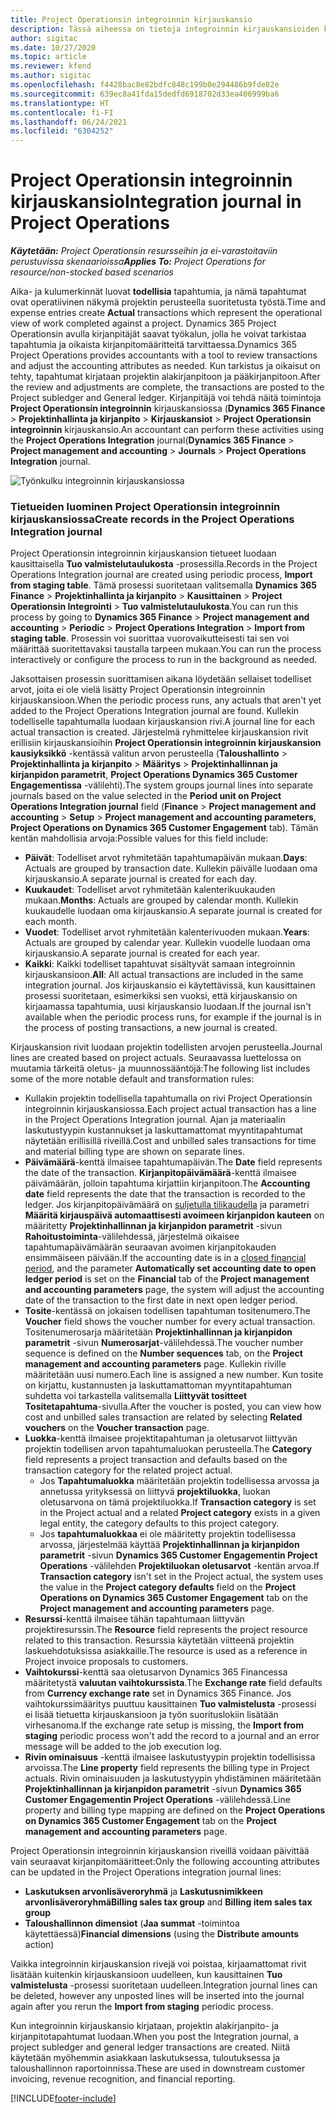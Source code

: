 ```yaml
---
title: Project Operationsin integroinnin kirjauskansio
description: Tässä aiheessa on tietoja integroinnin kirjauskansioiden käyttämisestä Project Operationsissa.
author: sigitac
ms.date: 10/27/2020
ms.topic: article
ms.reviewer: kfend
ms.author: sigitac
ms.openlocfilehash: f4428bac8e82bdfc848c199b0e294486b9fde82e
ms.sourcegitcommit: 639ec8a41fda15dedfd6918702d33ea406999ba6
ms.translationtype: HT
ms.contentlocale: fi-FI
ms.lasthandoff: 06/24/2021
ms.locfileid: "6304252"
---
```

# <a name="integration-journal-in-project-operations"></a><span data-ttu-id="fe1e5-103">Project Operationsin integroinnin kirjauskansio</span><span class="sxs-lookup"><span data-stu-id="fe1e5-103">Integration journal in Project Operations</span></span>

<span data-ttu-id="fe1e5-104">_**Käytetään:** Project Operationsin resursseihin ja ei-varastoitaviin perustuvissa skenaarioissa_</span><span class="sxs-lookup"><span data-stu-id="fe1e5-104">_**Applies To:** Project Operations for resource/non-stocked based scenarios_</span></span>

<span data-ttu-id="fe1e5-105">Aika- ja kulumerkinnät luovat **todellisia** tapahtumia, ja nämä tapahtumat ovat operatiivinen näkymä projektin perusteella suoritetusta työstä.</span><span class="sxs-lookup"><span data-stu-id="fe1e5-105">Time and expense entries create **Actual** transactions which represent the operational view of work completed against a project.</span></span> <span data-ttu-id="fe1e5-106">Dynamics 365 Project Operationsin avulla kirjanpitäjät saavat työkalun, jolla he voivat tarkistaa tapahtumia ja oikaista kirjanpitomääritteitä tarvittaessa.</span><span class="sxs-lookup"><span data-stu-id="fe1e5-106">Dynamics 365 Project Operations provides accountants with a tool to review transactions and adjust the accounting attributes as needed.</span></span> <span data-ttu-id="fe1e5-107">Kun tarkistus ja oikaisut on tehty, tapahtumat kirjataan projektin alakirjanpitoon ja pääkirjanpitoon.</span><span class="sxs-lookup"><span data-stu-id="fe1e5-107">After the review and adjustments are complete, the transactions are posted to the Project subledger and General ledger.</span></span> <span data-ttu-id="fe1e5-108">Kirjanpitäjä voi tehdä näitä toimintoja **Project Operationsin integroinnin** kirjauskansiossa (**Dynamics 365 Finance** > **Projektinhallinta ja kirjanpito** > **Kirjauskansiot** > **Project Operationsin integroinnin** kirjauskansio.</span><span class="sxs-lookup"><span data-stu-id="fe1e5-108">An accountant can perform these activities using the **Project Operations Integration** journal(**Dynamics 365 Finance** > **Project management and accounting** > **Journals** > **Project Operations Integration** journal.</span></span>

![Työnkulku integroinnin kirjauskansiossa](./media/IntegrationJournal.png)

### <a name="create-records-in-the-project-operations-integration-journal"></a><span data-ttu-id="fe1e5-110">Tietueiden luominen Project Operationsin integroinnin kirjauskansiossa</span><span class="sxs-lookup"><span data-stu-id="fe1e5-110">Create records in the Project Operations Integration journal</span></span>

<span data-ttu-id="fe1e5-111">Project Operationsin integroinnin kirjauskansion tietueet luodaan kausittaisella **Tuo valmistelutaulukosta** -prosessilla.</span><span class="sxs-lookup"><span data-stu-id="fe1e5-111">Records in the Project Operations Integration journal are created using periodic process, **Import from staging table**.</span></span> <span data-ttu-id="fe1e5-112">Tämä prosessi suoritetaan valitsemalla **Dynamics 365 Finance** > **Projektinhallinta ja kirjanpito** > **Kausittainen** > **Project Operationsin Integrointi** > **Tuo valmistelutaulukosta**.</span><span class="sxs-lookup"><span data-stu-id="fe1e5-112">You can run this process by going to **Dynamics 365 Finance** > **Project management and accounting** > **Periodic** > **Project Operations Integration** > **Import from staging table**.</span></span> <span data-ttu-id="fe1e5-113">Prosessin voi suorittaa vuorovaikutteisesti tai sen voi määrittää suoritettavaksi taustalla tarpeen mukaan.</span><span class="sxs-lookup"><span data-stu-id="fe1e5-113">You can run the process interactively or configure the process to run in the background as needed.</span></span>

<span data-ttu-id="fe1e5-114">Jaksottaisen prosessin suorittamisen aikana löydetään sellaiset todelliset arvot, joita ei ole vielä lisätty Project Operationsin integroinnin kirjauskansioon.</span><span class="sxs-lookup"><span data-stu-id="fe1e5-114">When the periodic process runs, any actuals that aren't yet added to the Project Operations Integration journal are found.</span></span> <span data-ttu-id="fe1e5-115">Kullekin todelliselle tapahtumalla luodaan kirjauskansion rivi.</span><span class="sxs-lookup"><span data-stu-id="fe1e5-115">A journal line for each actual transaction is created.</span></span>
<span data-ttu-id="fe1e5-116">Järjestelmä ryhmittelee kirjauskansion rivit erillisiin kirjauskansioihin **Project Operationsin integroinnin kirjauskansion kausiyksikkö** -kentässä valitun arvon perusteella (**Taloushallinto** > **Projektinhallinta ja kirjanpito** > **Määritys** > **Projektinhallinnan ja kirjanpidon parametrit**, **Project Operations Dynamics 365 Customer Engagementissa** -välilehti).</span><span class="sxs-lookup"><span data-stu-id="fe1e5-116">The system groups journal lines into separate journals based on the value selected in the **Period unit on Project Operations Integration journal** field (**Finance** > **Project management and accounting** > **Setup** > **Project management and accounting parameters**, **Project Operations on Dynamics 365 Customer Engagement** tab).</span></span> <span data-ttu-id="fe1e5-117">Tämän kentän mahdollisia arvoja:</span><span class="sxs-lookup"><span data-stu-id="fe1e5-117">Possible values for this field include:</span></span>

  - <span data-ttu-id="fe1e5-118">**Päivät**: Todelliset arvot ryhmitetään tapahtumapäivän mukaan.</span><span class="sxs-lookup"><span data-stu-id="fe1e5-118">**Days**: Actuals are grouped by transaction date.</span></span> <span data-ttu-id="fe1e5-119">Kullekin päivälle luodaan oma kirjauskansio.</span><span class="sxs-lookup"><span data-stu-id="fe1e5-119">A separate journal is created for each day.</span></span>
  - <span data-ttu-id="fe1e5-120">**Kuukaudet**: Todelliset arvot ryhmitetään kalenterikuukauden mukaan.</span><span class="sxs-lookup"><span data-stu-id="fe1e5-120">**Months**: Actuals are grouped by calendar month.</span></span> <span data-ttu-id="fe1e5-121">Kullekin kuukaudelle luodaan oma kirjauskansio.</span><span class="sxs-lookup"><span data-stu-id="fe1e5-121">A separate journal is created for each month.</span></span>
  - <span data-ttu-id="fe1e5-122">**Vuodet**: Todelliset arvot ryhmitetään kalenterivuoden mukaan.</span><span class="sxs-lookup"><span data-stu-id="fe1e5-122">**Years**: Actuals are grouped by calendar year.</span></span> <span data-ttu-id="fe1e5-123">Kullekin vuodelle luodaan oma kirjauskansio.</span><span class="sxs-lookup"><span data-stu-id="fe1e5-123">A separate journal is created for each year.</span></span>
  - <span data-ttu-id="fe1e5-124">**Kaikki**: Kaikki todelliset tapahtuvat sisältyvät samaan integroinnin kirjauskansioon.</span><span class="sxs-lookup"><span data-stu-id="fe1e5-124">**All**: All actual transactions are included in the same integration journal.</span></span> <span data-ttu-id="fe1e5-125">Jos kirjauskansio ei käytettävissä, kun kausittainen prosessi suoritetaan, esimerkiksi sen vuoksi, että kirjauskansio on kirjaamassa tapahtumia, uusi kirjauskansio luodaan.</span><span class="sxs-lookup"><span data-stu-id="fe1e5-125">If the journal isn't available when the periodic process runs, for example if the journal is in the process of posting transactions, a new journal is created.</span></span>

<span data-ttu-id="fe1e5-126">Kirjauskansion rivit luodaan projektin todellisten arvojen perusteella.</span><span class="sxs-lookup"><span data-stu-id="fe1e5-126">Journal lines are created based on project actuals.</span></span> <span data-ttu-id="fe1e5-127">Seuraavassa luettelossa on muutamia tärkeitä oletus- ja muunnossääntöjä:</span><span class="sxs-lookup"><span data-stu-id="fe1e5-127">The following list includes some of the more notable default and transformation rules:</span></span>

  - <span data-ttu-id="fe1e5-128">Kullakin projektin todellisella tapahtumalla on rivi Project Operationsin integroinnin kirjauskansiossa.</span><span class="sxs-lookup"><span data-stu-id="fe1e5-128">Each project actual transaction has a line in the Project Operations Integration journal.</span></span> <span data-ttu-id="fe1e5-129">Ajan ja materiaalin laskutustyypin kustannukset ja laskuttamattomat myyntitapahtumat näytetään erillisillä riveillä.</span><span class="sxs-lookup"><span data-stu-id="fe1e5-129">Cost and unbilled sales transactions for time and material billing type are shown on separate lines.</span></span>
  - <span data-ttu-id="fe1e5-130">**Päivämäärä**-kenttä ilmaisee tapahtumapäivän.</span><span class="sxs-lookup"><span data-stu-id="fe1e5-130">The **Date** field represents the date of the transaction.</span></span> <span data-ttu-id="fe1e5-131">**Kirjanpitopäivämäärä**-kenttä ilmaisee päivämäärän, jolloin tapahtuma kirjattiin kirjanpitoon.</span><span class="sxs-lookup"><span data-stu-id="fe1e5-131">The **Accounting date** field represents the date that the transaction is recorded to the ledger.</span></span> <span data-ttu-id="fe1e5-132">Jos kirjanpitopäivämäärä on [suljetulla tilikaudella](/dynamics365/finance/general-ledger/close-general-ledger-at-period-end) ja parametri **Määritä kirjauspäivä automaattisesti avoimeen kirjanpidon kauteen** on määritetty **Projektinhallinnan ja kirjanpidon parametrit** -sivun **Rahoitustoiminta**-välilehdessä, järjestelmä oikaisee tapahtumapäivämäärän seuraavan avoimen kirjanpitokauden ensimmäiseen päivään.</span><span class="sxs-lookup"><span data-stu-id="fe1e5-132">If the accounting date is in a [closed financial period](/dynamics365/finance/general-ledger/close-general-ledger-at-period-end), and the parameter **Automatically set accounting date to open ledger period** is set on the **Financial** tab of the **Project management and accounting parameters** page, the system will adjust the accounting date of the transaction to the first date in next open ledger period.</span></span>
  - <span data-ttu-id="fe1e5-133">**Tosite**-kentässä on jokaisen todellisen tapahtuman tositenumero.</span><span class="sxs-lookup"><span data-stu-id="fe1e5-133">The **Voucher** field shows the voucher number for every actual transaction.</span></span> <span data-ttu-id="fe1e5-134">Tositenumerosarja määritetään **Projektinhallinnan ja kirjanpidon parametrit** -sivun **Numerosarjat**-välilehdessä.</span><span class="sxs-lookup"><span data-stu-id="fe1e5-134">The voucher number sequence is defined on the **Number sequences** tab, on the **Project management and accounting parameters** page.</span></span> <span data-ttu-id="fe1e5-135">Kullekin riville määritetään uusi numero.</span><span class="sxs-lookup"><span data-stu-id="fe1e5-135">Each line is assigned a new number.</span></span> <span data-ttu-id="fe1e5-136">Kun tosite on kirjattu, kustannusten ja laskuttamattoman myyntitapahtuman suhdetta voi tarkastella valitsemalla **Liittyvät tositteet** **Tositetapahtuma**-sivulla.</span><span class="sxs-lookup"><span data-stu-id="fe1e5-136">After the voucher is posted, you can view how cost and unbilled sales transaction are related by selecting **Related vouchers** on the **Voucher transaction** page.</span></span>
  - <span data-ttu-id="fe1e5-137">**Luokka**-kenttä ilmaisee projektitapahtuman ja oletusarvot liittyvän projektin todellisen arvon tapahtumaluokan perusteella.</span><span class="sxs-lookup"><span data-stu-id="fe1e5-137">The **Category** field represents a project transaction and defaults based on the transaction category for the related project actual.</span></span>
    - <span data-ttu-id="fe1e5-138">Jos **Tapahtumaluokka** määritetään projektin todellisessa arvossa ja annetussa yrityksessä on liittyvä **projektiluokka**, luokan oletusarvona on tämä projektiluokka.</span><span class="sxs-lookup"><span data-stu-id="fe1e5-138">If **Transaction category** is set in the Project actual and a related **Project category** exists in a given legal entity, the category defaults to this project category.</span></span>
    - <span data-ttu-id="fe1e5-139">Jos **tapahtumaluokkaa** ei ole määritetty projektin todellisessa arvossa, järjestelmää käyttää **Projektinhallinnan ja kirjanpidon parametrit** -sivun **Dynamics 365 Customer Engagementin Project Operations** -välilehden **Projektiluokan oletusarvot** -kentän arvoa.</span><span class="sxs-lookup"><span data-stu-id="fe1e5-139">If **Transaction category** isn't set in the Project actual, the system uses the value in the **Project category defaults** field on the **Project Operations on Dynamics 365 Customer Engagement** tab on the **Project management and accounting parameters** page.</span></span>
  - <span data-ttu-id="fe1e5-140">**Resurssi**-kenttä ilmaisee tähän tapahtumaan liittyvän projektiresurssin.</span><span class="sxs-lookup"><span data-stu-id="fe1e5-140">The **Resource** field represents the project resource related to this transaction.</span></span> <span data-ttu-id="fe1e5-141">Resurssia käytetään viitteenä projektin laskuehdotuksissa asiakkaille.</span><span class="sxs-lookup"><span data-stu-id="fe1e5-141">The resource is used as a reference in Project invoice proposals to customers.</span></span>
  - <span data-ttu-id="fe1e5-142">**Vaihtokurssi**-kenttä saa oletusarvon Dynamics 365 Financessa määritetystä **valuutan vaihtokurssista**.</span><span class="sxs-lookup"><span data-stu-id="fe1e5-142">The **Exchange rate** field defaults from **Currency exchange rate** set in Dynamics 365 Finance.</span></span> <span data-ttu-id="fe1e5-143">Jos vaihtokurssimääritys puuttuu kausittainen **Tuo valmistelusta** -prosessi ei lisää tietuetta kirjauskansioon ja työn suorituslokiin lisätään virhesanoma.</span><span class="sxs-lookup"><span data-stu-id="fe1e5-143">If the exchange rate setup is missing, the **Import from staging** periodic process won't add the record to a journal and an error message will be added to the job execution log.</span></span>
  - <span data-ttu-id="fe1e5-144">**Rivin ominaisuus** -kenttä ilmaisee laskutustyypin projektin todellisissa arvoissa.</span><span class="sxs-lookup"><span data-stu-id="fe1e5-144">The **Line property** field represents the billing type in Project actuals.</span></span> <span data-ttu-id="fe1e5-145">Rivin ominaisuuden ja laskutustyypin yhdistäminen määritetään **Projektinhallinnan ja kirjanpidon parametrit** -sivun **Dynamics 365 Customer Engagementin Project Operations** -välilehdessä.</span><span class="sxs-lookup"><span data-stu-id="fe1e5-145">Line property and billing type mapping are defined on the **Project Operations on Dynamics 365 Customer Engagement** tab on the **Project management and accounting parameters** page.</span></span>

<span data-ttu-id="fe1e5-146">Project Operationsin integroinnin kirjauskansion riveillä voidaan päivittää vain seuraavat kirjanpitomääritteet:</span><span class="sxs-lookup"><span data-stu-id="fe1e5-146">Only the following accounting attributes can be updated in the Project Operations integration journal lines:</span></span>

- <span data-ttu-id="fe1e5-147">**Laskutuksen arvonlisäveroryhmä** ja **Laskutusnimikkeen arvonlisäveroryhmä**</span><span class="sxs-lookup"><span data-stu-id="fe1e5-147">**Billing sales tax group** and **Billing item sales tax group**</span></span>
- <span data-ttu-id="fe1e5-148">**Taloushallinnon dimensiot** (**Jaa summat** -toimintoa käytettäessä)</span><span class="sxs-lookup"><span data-stu-id="fe1e5-148">**Financial dimensions** (using the **Distribute amounts** action)</span></span>

<span data-ttu-id="fe1e5-149">Vaikka integroinnin kirjauskansion rivejä voi poistaa, kirjaamattomat rivit lisätään kuitenkin kirjauskansioon uudelleen, kun kausittainen **Tuo valmistelusta** -prosessi suoritetaan uudelleen.</span><span class="sxs-lookup"><span data-stu-id="fe1e5-149">Integration journal lines can be deleted, however any unposted lines will be inserted into the journal again after you rerun the **Import from staging** periodic process.</span></span>

<span data-ttu-id="fe1e5-150">Kun integroinnin kirjauskansio kirjataan, projektin alakirjanpito- ja kirjanpitotapahtumat luodaan.</span><span class="sxs-lookup"><span data-stu-id="fe1e5-150">When you post the Integration journal, a project subledger and general ledger transactions are created.</span></span> <span data-ttu-id="fe1e5-151">Niitä käytetään myöhemmin asiakkaan laskutuksessa, tuloutuksessa ja taloushallinnon raportoinnissa.</span><span class="sxs-lookup"><span data-stu-id="fe1e5-151">These are used in downstream customer invoicing, revenue recognition, and financial reporting.</span></span>


[!INCLUDE[footer-include](../includes/footer-banner.md)]
